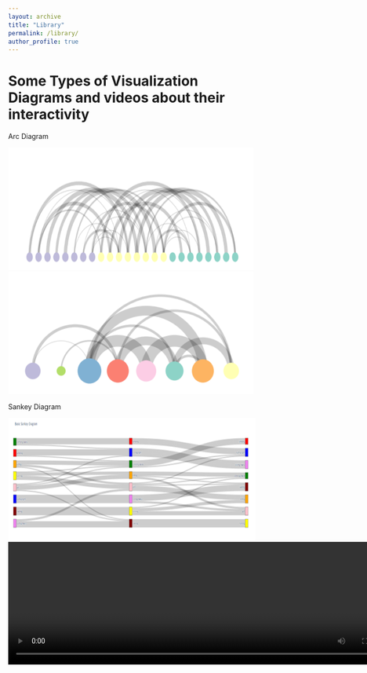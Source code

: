 ```yaml
---
layout: archive
title: "Library"
permalink: /library/
author_profile: true
---
```


Some Types of Visualization Diagrams and videos about their interactivity
===

Arc Diagram  

<img src="../images/arc_diagram.png" width="500" height="250" />  

<img src="../images/arc_diagram_2.png" width="500" height="250" />  

Sankey Diagram  

<img src="../images/sankey_diagram.png" width="800" height="250" />  
<video src="../images/sankey.mp4" width="800" height="250" />   

Chord Diagram  

<img src="../images/chord_diagram.png" width="400" height="300" />  

Neural Network Diagram  

<img src="../images/neural_diagram.png" width="700" height="250" />  

Parallel Coordinated Plots  


All diagrams are generated by Python and some support library(Plotly, holoviews,......)

<script src="../spidernet.js" charset="utf-8"></script>
